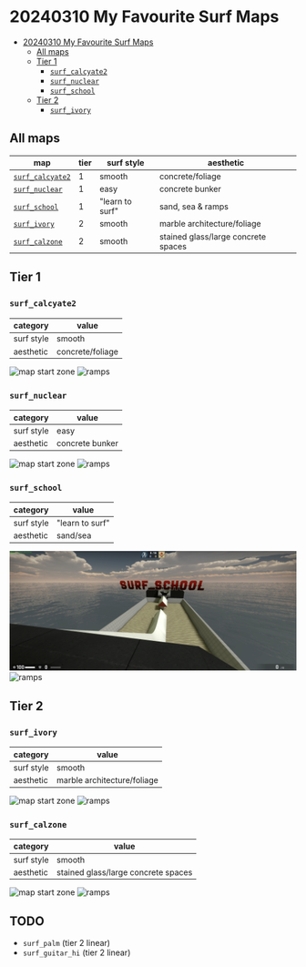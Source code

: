 # 20240310 My Favourite Surf Maps

- [20240310 My Favourite Surf Maps](#20240310-my-favourite-surf-maps)
  - [All maps](#all-maps)
  - [Tier 1](#tier-1)
    - [`surf_calcyate2`](#surf_calcyate2)
    - [`surf_nuclear`](#surf_nuclear)
    - [`surf_school`](#surf_school)
  - [Tier 2](#tier-2)
    - [`surf_ivory`](#surf_ivory)

## All maps

| map | tier | surf style | aesthetic |
|--|--|--|--|
| [`surf_calcyate2`](#surf_calcyate2) | 1 | smooth | concrete/foliage |
| [`surf_nuclear`](#surf_nuclear) | 1 | easy | concrete bunker |
| [`surf_school`](#surf_school) | 1 | "learn to surf" | sand, sea & ramps |
| [`surf_ivory`](#surf_ivory) | 2 | smooth | marble architecture/foliage |
| [`surf_calzone`](#surf_calzone) | 2 | smooth | stained glass/large concrete spaces |


## Tier 1

### `surf_calcyate2`

| category | value |
|--|--|
| surf style | smooth |
| aesthetic | concrete/foliage |

![map start zone](calcyate2.1.png)
![ramps](calcyate2.2.png)

### `surf_nuclear`

| category | value |
|--|--|
| surf style | easy |
| aesthetic | concrete bunker |

![map start zone](surf_nuclear.1.png)
![ramps](surf_nuclear.2.png)

### `surf_school`

| category | value |
|--|--|
| surf style | "learn to surf" |
| aesthetic | sand/sea |

![map start zone](surf_school_fix.1.png)
![ramps](surf_school_fix.2.png)

## Tier 2

### `surf_ivory`

| category | value |
|--|--|
| surf style | smooth |
| aesthetic | marble architecture/foliage |

![map start zone](surf_ebony.1.png)
![ramps](surf_ebony.2.png)

### `surf_calzone`

| category | value |
|--|--|
| surf style | smooth |
| aesthetic | stained glass/large concrete spaces |

![map start zone](surf_calzone.1.png)
![ramps](surf_calzone.2.png)

## TODO

- `surf_palm` (tier 2 linear)
- `surf_guitar_hi` (tier 2 linear)
